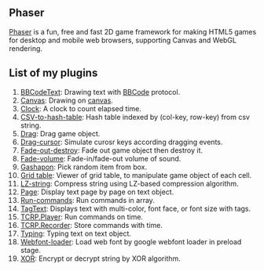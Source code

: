 ## Phaser 

[Phaser](http://phaser.io/) is a fun, free and fast 2D game framework for making HTML5 games for desktop and mobile web browsers, supporting Canvas and WebGL rendering.

## List of my plugins

1. [BBCodeText](bbcodetext.md): Drawing text with [BBCode](https://en.wikipedia.org/wiki/BBCode) protocol.
1. [Canvas](canvas.md): Drawing on [canvas](https://www.w3schools.com/html/html5_canvas.asp).
1. [Clock](clockplugin.md): A clock to count elapsed time.
1. [CSV-to-hash-table](csvtohashtable.md): Hash table indexed by (col-key, row-key) from csv string.
1. [Drag](dragplugin.md): Drag game object.
1. [Drag-cursor](dragcursorplugin.md): Simulate curosr keys according dragging events.
1. [Fade-out-destroy](fadeoutdestroy.md): Fade out game object then destroy it.
1. [Fade-volume](fadevolume.md): Fade-in/fade-out volume of sound.
1. [Gashapon](gashaponplugin.md): Pick random item from box.
1. [Grid table](gridtable.md): Viewer of grid table, to manipulate game object of each cell.
1. [LZ-string](lzstringplugin.md): Compress string using LZ-based compression algorithm.
1. [Page](textpageplugin.md): Display text page by page on text object.
1. [Run-commands](runcommands.md): Run commands in array.
1. [TagText](tagtext.md): Displays text with multi-color, font face, or font size with tags.
1. [TCRP.Player](tcrpplayerplugin.md): Run commands on time.
1. [TCRP.Recorder](tcrpplayerplugin.md): Store commands with time.
1. [Typing](texttypingplugin.md): Typing text on text object.
1. [Webfont-loader](webfontloader.md): Load web font by google webfont loader in preload stage.
1. [XOR](xorplugin.md): Encrypt or decrypt string by XOR algorithm.